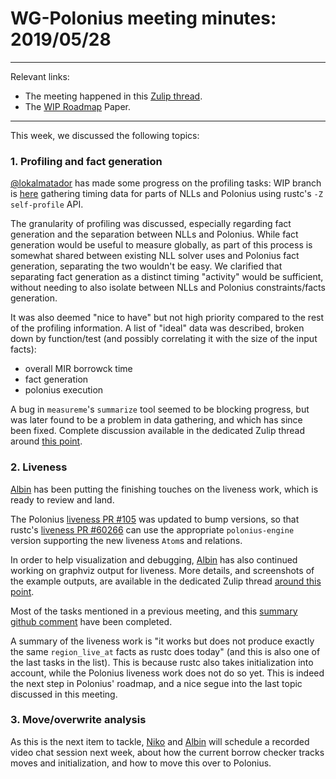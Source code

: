 # WG-Polonius meeting minutes: 2019/05/28
---

Relevant links:

- The meeting happened in this [Zulip thread](https://rust-lang.zulipchat.com/#narrow/stream/186049-t-compiler.2Fwg-polonius/topic/meeting.202019.2E05.2E28).
- The [WIP Roadmap](https://paper.dropbox.com/doc/Polonius-Roadmap--AY6C806s~AZK~e7wagmys2_wAg-hk3a9ynduUN2gk1A0NNTF) Paper.

---

This week, we discussed the following topics:

### 1. Profiling and fact generation

[@lokalmatador] has made some progress on the profiling tasks: WIP branch is [here](https://github.com/rust-lang/rust/compare/master...lokalmatador:polonius_profiling) gathering timing data for parts of NLLs and Polonius using rustc's `-Z self-profile` API.

The granularity of profiling was discussed, especially regarding fact generation and the separation between NLLs and Polonius. While fact generation would be useful to measure globally, as part of this process is somewhat shared between existing NLL solver uses and Polonius fact generation, separating the two wouldn't be easy. We clarified that separating fact generation as a distinct timing "activity" would be sufficient, without needing to also isolate between NLLs and Polonius constraints/facts generation. 

It was also deemed "nice to have" but not high priority compared to the rest of the profiling information. A list of "ideal" data was described, broken down by function/test (and possibly correlating it with the size of the input facts):
- overall MIR borrowck time
- fact generation
- polonius execution

A bug in `measureme`'s `summarize` tool seemed to be blocking progress, but was later found to be a problem in data gathering, and which has since been fixed. Complete discussion available in the dedicated Zulip thread around [this point](https://rust-lang.zulipchat.com/#narrow/stream/186049-t-compiler.2Fwg-polonius/topic/profiling/near/166400364).

### 2. Liveness

[Albin] has been putting the finishing touches on the liveness work, which is ready to review and land. 

The Polonius [liveness PR #105](https://github.com/rust-lang/polonius/pull/105) was updated to bump versions, so that rustc's [liveness PR #60266](https://github.com/rust-lang/rust/pull/60266) can use the appropriate `polonius-engine` version supporting the new liveness `Atom`s and relations.

In order to help visualization and debugging, [Albin] has also continued working on graphviz output for liveness. More details, and screenshots of the example outputs, are available in the dedicated Zulip thread [around this point](https://rust-lang.zulipchat.com/#narrow/stream/186049-t-compiler.2Fwg-polonius/topic/liveness.20polonius.23104/near/166739052).

Most of the tasks mentioned in a previous meeting, and this [summary github comment](https://github.com/rust-lang/polonius/issues/104#issuecomment-492380520) have been completed.

A summary of the liveness work is "it works but does not produce exactly the same `region_live_at` facts as rustc does today" (and this is also one of the last tasks in the list). This is because rustc also takes initialization into account, while the Polonius liveness work does not do so yet. This is indeed the next step in Polonius' roadmap, and a nice segue into the last topic discussed in this meeting.

### 3. Move/overwrite analysis

As this is the next item to tackle, [Niko] and [Albin] will schedule a recorded video chat session next week, about how the current borrow checker tracks moves and initialization, and how to move this over to Polonius.

[Albin]: https://github.com/albins
[Niko]: https://github.com/nikomatsakis
[@lokalmatador]: https://github.com/lokalmatador